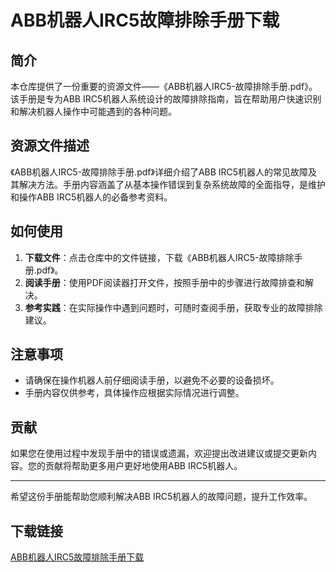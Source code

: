 # ABB机器人IRC5故障排除手册下载

## 简介

本仓库提供了一份重要的资源文件——《ABB机器人IRC5-故障排除手册.pdf》。该手册是专为ABB IRC5机器人系统设计的故障排除指南，旨在帮助用户快速识别和解决机器人操作中可能遇到的各种问题。

## 资源文件描述

《ABB机器人IRC5-故障排除手册.pdf》详细介绍了ABB IRC5机器人的常见故障及其解决方法。手册内容涵盖了从基本操作错误到复杂系统故障的全面指导，是维护和操作ABB IRC5机器人的必备参考资料。

## 如何使用

1. **下载文件**：点击仓库中的文件链接，下载《ABB机器人IRC5-故障排除手册.pdf》。
2. **阅读手册**：使用PDF阅读器打开文件，按照手册中的步骤进行故障排查和解决。
3. **参考实践**：在实际操作中遇到问题时，可随时查阅手册，获取专业的故障排除建议。

## 注意事项

- 请确保在操作机器人前仔细阅读手册，以避免不必要的设备损坏。
- 手册内容仅供参考，具体操作应根据实际情况进行调整。

## 贡献

如果您在使用过程中发现手册中的错误或遗漏，欢迎提出改进建议或提交更新内容。您的贡献将帮助更多用户更好地使用ABB IRC5机器人。

---

希望这份手册能帮助您顺利解决ABB IRC5机器人的故障问题，提升工作效率。

## 下载链接

[ABB机器人IRC5故障排除手册下载](https://pan.quark.cn/s/a674eb5275dd)
